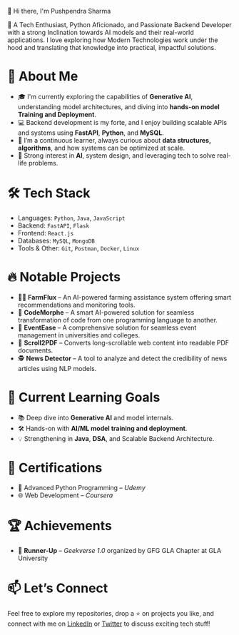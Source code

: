 👋 Hi there, I'm Pushpendra Sharma

🚀 A Tech Enthusiast, Python Aficionado, and Passionate Backend Developer with a strong Inclination towards AI models and their real-world applications. I love exploring how Modern Technologies work under the hood and translating that knowledge into practical, impactful solutions.


# 💼 About Me

- 🎓 I'm currently exploring the capabilities of **Generative AI**, understanding model architectures, and diving into **hands-on model Training and Deployment**.
- 💻 Backend development is my forte, and I enjoy building scalable APIs and systems using **FastAPI**, **Python**, and **MySQL**.
- 🧠 I’m a continuous learner, always curious about **data structures, algorithms**, and how systems can be optimized at scale.
- 🤖 Strong interest in **AI**, system design, and leveraging tech to solve real-life problems.


# 🛠️ Tech Stack

- Languages: `Python`, `Java`, `JavaScript`
- Backend: `FastAPI`, `Flask`
- Frontend: `React.js`
- Databases: `MySQL`, `MongoDB`
- Tools & Other: `Git`, `Postman`, `Docker`, `Linux`


# 🔥 Notable Projects

- 🧑‍🌾 **FarmFlux** – An AI-powered farming assistance system offering smart recommendations and monitoring tools.
- 🔁 **CodeMorphe** – A smart AI-powered solution for seamless transformation of code from one programming language to another.
- 🏫 **EventEase** – A comprehensive solution for seamless event management in universities and colleges.
- 📜 **Scroll2PDF** – Converts long-scrollable web content into readable PDF documents.
- 🕵️ **News Detector** – A tool to analyze and detect the credibility of news articles using NLP models.


# 🎯 Current Learning Goals

- 📚 Deep dive into **Generative AI** and model internals.
- 🛠️ Hands-on with **AI/ML model training and deployment**.
- 💡 Strengthening in **Java**, **DSA**, and Scalable Backend Architecture.
  

# 📜 Certifications

- 🐍 Advanced Python Programming – *Udemy*
- 🌐 Web Development – *Coursera*


# 🏆 Achievements

- 🥈 **Runner-Up** – *Geekverse 1.0* organized by GFG GLA Chapter at GLA University


# 📫 Let’s Connect

Feel free to explore my repositories, drop a ⭐ on projects you like, and connect with me on [LinkedIn](https://www.linkedin.com/in/pushpendra-sharma-862322324/) or [Twitter](https://x.com/p_sharma_09) to discuss exciting tech stuff!


